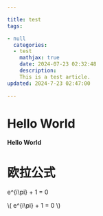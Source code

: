 ```yaml
---

title: test
tags:

- null
  categories:
  - test
    mathjax: true
    date: 2024-07-23 02:32:48
    description:
    This is a test article.
updated: 2024-7-23 02:47:00

---
```


# Hello World

**Hello World**

# 欧拉公式

e^{i\pi} + 1 = 0

<p>
  \( e^{i\pi} + 1 = 0 \)
</p>
